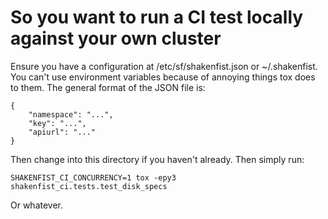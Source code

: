 So you want to run a CI test locally against your own cluster
=============================================================

Ensure you have a configuration at /etc/sf/shakenfist.json or ~/.shakenfist. You can't use environment variables because of annoying things tox does to them. The general format of the JSON file is:

```
{
    "namespace": "...",
    "key": "...",
    "apiurl": "..."
}
```

Then change into this directory if you haven't already. Then simply run:

```
SHAKENFIST_CI_CONCURRENCY=1 tox -epy3 shakenfist_ci.tests.test_disk_specs
```

Or whatever.